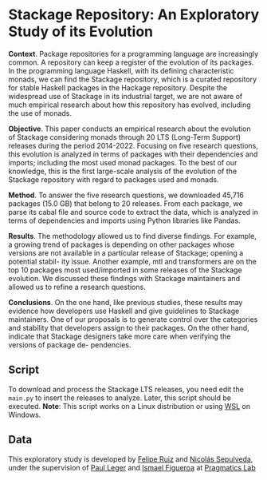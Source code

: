 # Stackage Repository: An Exploratory Study of its Evolution

**Context**. Package repositories for a programming language are increasingly common. A repository can keep a register of the evolution of its packages. In the programming language Haskell, with its defining characteristic monads, we can find the Stackage repository, which is a curated repository for stable Haskell packages in the Hackage repository. Despite the widespread use of Stackage in its industrial target, we are not aware of much empirical research about how this repository has evolved, including the use of monads. 

**Objective**. This paper conducts an empirical research about the evolution of Stackage considering monads through 20 LTS (Long-Term Support) releases during the period 2014-2022. Focusing on five research questions, this evolution is analyzed in terms of packages with their dependencies and imports; including the most used monad packages. To the best of our knowledge, this is the first large-scale analysis of the evolution of the Stackage repository with regard to packages used and monads.

**Method**. To answer the five research questions, we downloaded 45,716 packages (15.0 GB) that belong to 20 releases. From each package, we parse its cabal file and source code to extract the data, which is analyzed in terms of dependencies and imports using Python libraries like Pandas.

**Results**. The methodology allowed us to find diverse findings. For example, a growing trend of packages is depending on other packages whose versions are not available in a particular release of Stackage; opening a potential stabil- ity issue. Another example, mtl and transformers are on the top 10 packages most used/imported in some releases of the Stackage evolution. We discussed these findings with Stackage maintainers and allowed us to refine a research questions.

**Conclusions**. On the one hand, like previous studies, these results may evidence how developers use Haskell and give guidelines to Stackage maintainers. One of our proposals is to generate control over the categories and stability that developers assign to their packages. On the other hand, indicate that Stackage designers take more care when verifying the versions of package de- pendencies.


## Script

To download and process the Stackage LTS releases, you need edit the `main.py` to insert the releases to analyze. Later, this script should be executed. 
**Note**: This script works on a Linux distribution or using [WSL](https://docs.microsoft.com/en-us/windows/wsl/install) on Windows.   

## Data

This exploratory study is developed by [Felipe Ruiz](https://github.com/fruizrob) and [Nicolás Sepulveda](https://github.com/NicoSv19), under the supervision of [Paul Leger](http://pleger.cl) and [Ismael Figueroa](https://ifigueroap.github.io/) at [Pragmatics Lab](http://pragmaticslab.com)
